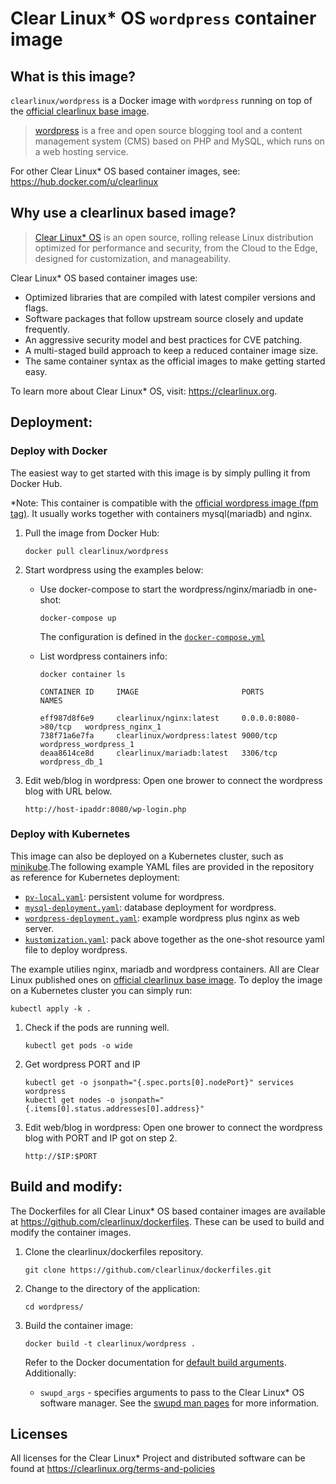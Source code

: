 # Clear Linux* OS `wordpress` container image

<!-- Required -->
## What is this image?

`clearlinux/wordpress` is a Docker image with `wordpress` running on top of the
[official clearlinux base image](https://hub.docker.com/_/clearlinux).

<!-- application introduction -->
> [wordpress](https://en.wikipedia.org/wiki/WordPress) is a free and open source
> blogging tool and a content management system (CMS) based on PHP and MySQL,
> which runs on a web hosting service.

For other Clear Linux* OS
based container images, see: https://hub.docker.com/u/clearlinux

## Why use a clearlinux based image?

<!-- CL introduction -->
> [Clear Linux* OS](https://clearlinux.org/) is an open source, rolling release
> Linux distribution optimized for performance and security, from the Cloud to
> the Edge, designed for customization, and manageability.

Clear Linux* OS based container images use:
* Optimized libraries that are compiled with latest compiler versions and
  flags.
* Software packages that follow upstream source closely and update frequently.
* An aggressive security model and best practices for CVE patching.
* A multi-staged build approach to keep a reduced container image size.
* The same container syntax as the official images to make getting started
  easy.

To learn more about Clear Linux* OS, visit: https://clearlinux.org.

<!-- Required -->
## Deployment:

### Deploy with Docker
The easiest way to get started with this image is by simply pulling it from
Docker Hub.

*Note: This container is compatible with the [official wordpress
image (fpm tag)](https://hub.docker.com/_/wordpress). It usually works together
with containers mysql(mariadb) and nginx.


1. Pull the image from Docker Hub:
    ```
    docker pull clearlinux/wordpress
    ```

2. Start wordpress using the examples below:

   * Use docker-compose to start the wordpress/nginx/mariadb in one-shot:
     ```
     docker-compose up
     ```
     The configuration is defined in the
     [`docker-compose.yml`](docker-compose.yml)

   * List wordpress containers info:
     ```
     docker container ls
     
     CONTAINER ID     IMAGE                       PORTS                  NAMES

     eff987d8f6e9     clearlinux/nginx:latest     0.0.0.0:8080->80/tcp   wordpress_nginx_1
     738f71a6e7fa     clearlinux/wordpress:latest 9000/tcp               wordpress_wordpress_1
     deaa8614ce8d     clearlinux/mariadb:latest   3306/tcp               wordpress_db_1
     ```

3. Edit web/blog in wordpress:
   Open one brower to connect the wordpress blog with URL below.
   ```
   http://host-ipaddr:8080/wp-login.php
   ```

<!-- Optional -->
### Deploy with Kubernetes
This image can also be deployed on a Kubernetes cluster, such as
[minikube](https://kubernetes.io/docs/setup/learning-environment/minikube/).The
following example YAML files are provided in the repository as
reference for Kubernetes deployment:

   * [`pv-local.yaml`](pv-local.yaml):
     persistent volume for wordpress.
   * [`mysql-deployment.yaml`](mysql-deployment.yaml):
     database deployment for wordpress.
   * [`wordpress-deployment.yaml`](wordpress-deployment.yaml):
     example wordpress plus nginx as web server.
   * [`kustomization.yaml`](kustomization.yaml):
     pack above together as the one-shot resource yaml file to deploy wordpress. 

The example utilies nginx, mariadb and wordpress containers. All are Clear Linux
published ones on [official clearlinux base
image](https://hub.docker.com/_/clearlinux).
To deploy the image on a Kubernetes cluster you can simply run:
   ```
   kubectl apply -k .
   ```

1. Check if the pods are running well.
   ```
   kubectl get pods -o wide
   ```

2. Get wordpress PORT and IP
   ```
   kubectl get -o jsonpath="{.spec.ports[0].nodePort}" services wordpress
   kubectl get nodes -o jsonpath="{.items[0].status.addresses[0].address}"
   ```

3. Edit web/blog in wordpress:
   Open one brower to connect the wordpress blog with PORT and IP got on step 2.
   ```
   http://$IP:$PORT
   ```


<!-- Required -->
## Build and modify:

The Dockerfiles for all Clear Linux* OS based container images are available at
https://github.com/clearlinux/dockerfiles. These can be used to build and
modify the container images.

1. Clone the clearlinux/dockerfiles repository.
    ```
    git clone https://github.com/clearlinux/dockerfiles.git
    ```

2. Change to the directory of the application:
    ```
    cd wordpress/
    ```

3. Build the container image:
    ```
    docker build -t clearlinux/wordpress .
    ```

   Refer to the Docker documentation for [default build
   arguments](https://docs.docker.com/engine/reference/builder/#arg).
   Additionally:
   
   - `swupd_args` - specifies arguments to pass to the Clear Linux* OS software
     manager. See the [swupd man
     pages](https://github.com/clearlinux/swupd-client/blob/master/docs/swupd.1.rst#options)
     for more information.

<!-- Required -->
## Licenses

All licenses for the Clear Linux* Project and distributed software can be found
at https://clearlinux.org/terms-and-policies
